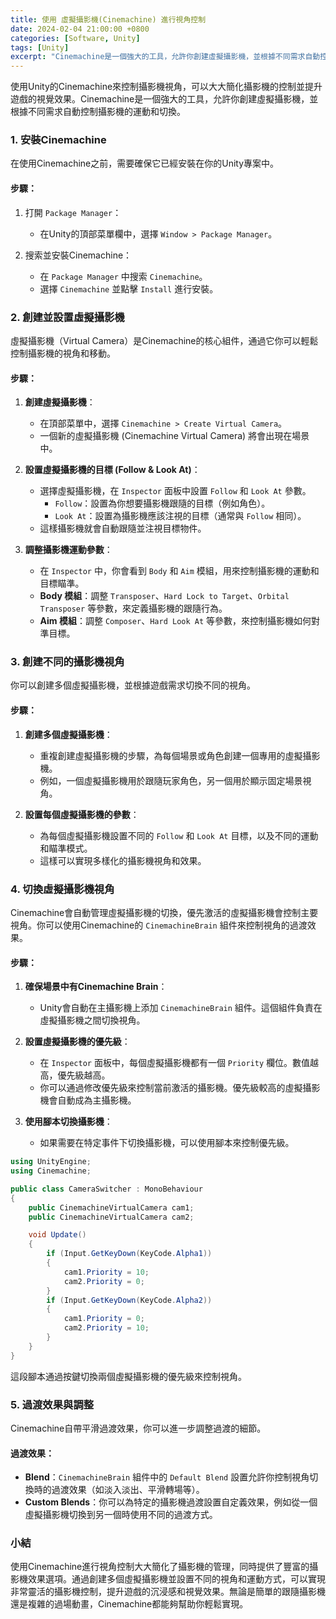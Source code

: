 ```yaml
---
title: 使用 虛擬攝影機(Cinemachine) 進行視角控制
date: 2024-02-04 21:00:00 +0800
categories: [Software, Unity]
tags: [Unity] 
excerpt: "Cinemachine是一個強大的工具，允許你創建虛擬攝影機，並根據不同需求自動控制攝影機的運動和切換"
---
```


使用Unity的Cinemachine來控制攝影機視角，可以大大簡化攝影機的控制並提升遊戲的視覺效果。Cinemachine是一個強大的工具，允許你創建虛擬攝影機，並根據不同需求自動控制攝影機的運動和切換。

### 1. **安裝Cinemachine**

在使用Cinemachine之前，需要確保它已經安裝在你的Unity專案中。

#### **步驟**：
1. 打開 `Package Manager`：
   - 在Unity的頂部菜單欄中，選擇 `Window > Package Manager`。

2. 搜索並安裝Cinemachine：
   - 在 `Package Manager` 中搜索 `Cinemachine`。
   - 選擇 `Cinemachine` 並點擊 `Install` 進行安裝。

### 2. **創建並設置虛擬攝影機**

虛擬攝影機（Virtual Camera）是Cinemachine的核心組件，通過它你可以輕鬆控制攝影機的視角和移動。

#### **步驟**：

1. **創建虛擬攝影機**：
   - 在頂部菜單中，選擇 `Cinemachine > Create Virtual Camera`。
   - 一個新的虛擬攝影機 (Cinemachine Virtual Camera) 將會出現在場景中。

2. **設置虛擬攝影機的目標 (Follow & Look At)**：
   - 選擇虛擬攝影機，在 `Inspector` 面板中設置 `Follow` 和 `Look At` 參數。
     - `Follow`：設置為你想要攝影機跟隨的目標（例如角色）。
     - `Look At`：設置為攝影機應該注視的目標（通常與 `Follow` 相同）。
   - 這樣攝影機就會自動跟隨並注視目標物件。

3. **調整攝影機運動參數**：
   - 在 `Inspector` 中，你會看到 `Body` 和 `Aim` 模組，用來控制攝影機的運動和目標瞄準。
   - **Body 模組**：調整 `Transposer`、`Hard Lock to Target`、`Orbital Transposer` 等參數，來定義攝影機的跟隨行為。
   - **Aim 模組**：調整 `Composer`、`Hard Look At` 等參數，來控制攝影機如何對準目標。

### 3. **創建不同的攝影機視角**

你可以創建多個虛擬攝影機，並根據遊戲需求切換不同的視角。

#### **步驟**：

1. **創建多個虛擬攝影機**：
   - 重複創建虛擬攝影機的步驟，為每個場景或角色創建一個專用的虛擬攝影機。
   - 例如，一個虛擬攝影機用於跟隨玩家角色，另一個用於顯示固定場景視角。

2. **設置每個虛擬攝影機的參數**：
   - 為每個虛擬攝影機設置不同的 `Follow` 和 `Look At` 目標，以及不同的運動和瞄準模式。
   - 這樣可以實現多樣化的攝影機視角和效果。

### 4. **切換虛擬攝影機視角**

Cinemachine會自動管理虛擬攝影機的切換，優先激活的虛擬攝影機會控制主要視角。你可以使用Cinemachine的 `CinemachineBrain` 組件來控制視角的過渡效果。

#### **步驟**：

1. **確保場景中有Cinemachine Brain**：
   - Unity會自動在主攝影機上添加 `CinemachineBrain` 組件。這個組件負責在虛擬攝影機之間切換視角。

2. **設置虛擬攝影機的優先級**：
   - 在 `Inspector` 面板中，每個虛擬攝影機都有一個 `Priority` 欄位。數值越高，優先級越高。
   - 你可以通過修改優先級來控制當前激活的攝影機。優先級較高的虛擬攝影機會自動成為主攝影機。

3. **使用腳本切換攝影機**：
   - 如果需要在特定事件下切換攝影機，可以使用腳本來控制優先級。

```csharp
using UnityEngine;
using Cinemachine;

public class CameraSwitcher : MonoBehaviour
{
    public CinemachineVirtualCamera cam1;
    public CinemachineVirtualCamera cam2;

    void Update()
    {
        if (Input.GetKeyDown(KeyCode.Alpha1))
        {
            cam1.Priority = 10;
            cam2.Priority = 0;
        }
        if (Input.GetKeyDown(KeyCode.Alpha2))
        {
            cam1.Priority = 0;
            cam2.Priority = 10;
        }
    }
}
```

這段腳本通過按鍵切換兩個虛擬攝影機的優先級來控制視角。

### 5. **過渡效果與調整**

Cinemachine自帶平滑過渡效果，你可以進一步調整過渡的細節。

#### **過渡效果**：
- **Blend**：`CinemachineBrain` 組件中的 `Default Blend` 設置允許你控制視角切換時的過渡效果（如淡入淡出、平滑轉場等）。
- **Custom Blends**：你可以為特定的攝影機過渡設置自定義效果，例如從一個虛擬攝影機切換到另一個時使用不同的過渡方式。

### 小結

使用Cinemachine進行視角控制大大簡化了攝影機的管理，同時提供了豐富的攝影機效果選項。通過創建多個虛擬攝影機並設置不同的視角和運動方式，可以實現非常靈活的攝影機控制，提升遊戲的沉浸感和視覺效果。無論是簡單的跟隨攝影機還是複雜的過場動畫，Cinemachine都能夠幫助你輕鬆實現。
